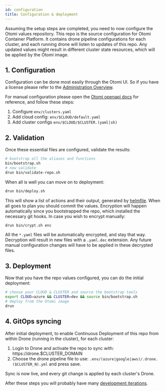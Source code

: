 ```yaml
---
id: configuration
title: Configuration & deployment
---
```


Assuming the setup steps are completed, you need to now configure the Otomi values repository. This repo is the source configuration for Otomi Container Platform. It contains drone pipeline configurations for each cluster, and each running drone will listen to updates of this repo. Any updated values might result in different cluster state resources, which will be applied by the Otomi image.

## 1. Configuration

Configuration can be done most easily through the Otomi UI. So if you have a license please refer to the [Administration Overview](administration-overview).

For manual configuration please open the [Otomi openapi docs](/otomi/docApi) for reference, and follow these steps:

1. Configure `env/clusters.yaml`
2. Add cloud config: `env/$CLOUD/default.yaml`
3. Add cluster configs `env/$CLOUD/$CLUSTER.(yaml|sh)`

## 2. Validation
Once these essential files are configured, validate the results:
```bash
# bootstrap all the aliases and functions
bin/bootstrap.sh
# now validate
drun bin/validate-repo.sh
```

When all is well you can move on to deployment:
```bash
drun bin/deploy.sh
```
This will show a list of actions and their output, generated by [helmfile](https://github.com/roboll/helmfile).
When all goes to plan you should commit the values. Encryption will happen automatically since you bootstrapped the repo, which installed the necessary git hooks.
In case you wish to encrypt manually:
```bash
drun bin/crypt.sh enc
```
All the `*.yaml` files will be automatically encrypted, and stay that way. Decryption will result in new files with a `.yaml.dec` extension. Any future manual configuration changes will have to be applied in these decrypted files.

## 3. Deployment

Now that you have the repo values configured, you can do the initial deployment:

```bash
# choose your CLOUD & CLUSTER and source the bootstrap tools
export CLOUD=azure && CLUSTER=dev && source bin/bootstrap.sh
# deploy from the Otomi image
drun
```

## 4. GitOps syncing

After initial deployment, to enable Continuous Deployment of this repo from within Drone (running in the cluster), for each cluster:

1. Login to Drone and activate the repo to sync with: https://drone.$CLUSTER_DOMAIN
2. Choose the drone pipeline file to use: `.env/(azure|google|aws)/.drone.($CLUSTER_N).yml` and press save.

Sync is now live, and every git change is applied by each cluster's Drone.

After these steps you will probably have many [development iterations](./development.md).